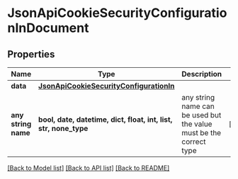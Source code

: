 # JsonApiCookieSecurityConfigurationInDocument


## Properties
Name | Type | Description | Notes
------------ | ------------- | ------------- | -------------
**data** | [**JsonApiCookieSecurityConfigurationIn**](JsonApiCookieSecurityConfigurationIn.md) |  | 
**any string name** | **bool, date, datetime, dict, float, int, list, str, none_type** | any string name can be used but the value must be the correct type | [optional]

[[Back to Model list]](../README.md#documentation-for-models) [[Back to API list]](../README.md#documentation-for-api-endpoints) [[Back to README]](../README.md)


